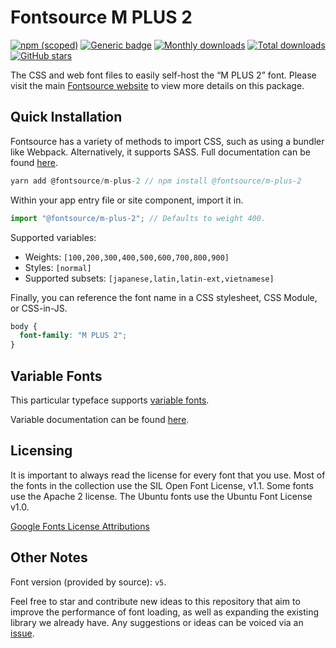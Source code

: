 # Fontsource M PLUS 2

[![npm (scoped)](https://img.shields.io/npm/v/@fontsource/m-plus-2?color=brightgreen)](https://www.npmjs.com/package/@fontsource/m-plus-2) [![Generic badge](https://img.shields.io/badge/fontsource-passing-brightgreen)](https://github.com/fontsource/fontsource) [![Monthly downloads](https://badgen.net/npm/dm/@fontsource/m-plus-2)](https://github.com/fontsource/fontsource) [![Total downloads](https://badgen.net/npm/dt/@fontsource/m-plus-2)](https://github.com/fontsource/fontsource) [![GitHub stars](https://img.shields.io/github/stars/fontsource/fontsource.svg?style=social&label=Star)](https://github.com/fontsource/fontsource/stargazers)

The CSS and web font files to easily self-host the “M PLUS 2” font. Please visit the main [Fontsource website](https://fontsource.org/fonts/m-plus-2) to view more details on this package.

## Quick Installation

Fontsource has a variety of methods to import CSS, such as using a bundler like Webpack. Alternatively, it supports SASS. Full documentation can be found [here](https://fontsource.org/docs/introduction).

```javascript
yarn add @fontsource/m-plus-2 // npm install @fontsource/m-plus-2
```

Within your app entry file or site component, import it in.

```javascript
import "@fontsource/m-plus-2"; // Defaults to weight 400.
```

Supported variables:

- Weights: `[100,200,300,400,500,600,700,800,900]`
- Styles: `[normal]`
- Supported subsets: `[japanese,latin,latin-ext,vietnamese]`

Finally, you can reference the font name in a CSS stylesheet, CSS Module, or CSS-in-JS.

```css
body {
  font-family: "M PLUS 2";
}
```

## Variable Fonts

This particular typeface supports [variable fonts](https://developer.mozilla.org/en-US/docs/Web/CSS/CSS_Fonts/Variable_Fonts_Guide).

Variable documentation can be found [here](https://fontsource.org/docs/variable-fonts).

## Licensing

It is important to always read the license for every font that you use.
Most of the fonts in the collection use the SIL Open Font License, v1.1. Some fonts use the Apache 2 license. The Ubuntu fonts use the Ubuntu Font License v1.0.

[Google Fonts License Attributions](https://fonts.google.com/attribution)

## Other Notes

Font version (provided by source): `v5`.

Feel free to star and contribute new ideas to this repository that aim to improve the performance of font loading, as well as expanding the existing library we already have. Any suggestions or ideas can be voiced via an [issue](https://github.com/fontsource/fontsource/issues).
